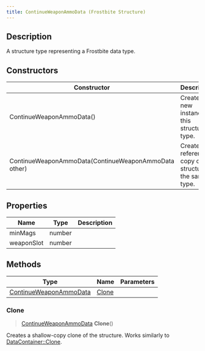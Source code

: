 ```yaml
---
title: ContinueWeaponAmmoData (Frostbite Structure)
---
```

## Description

A structure type representing a Frostbite data type.

## Constructors

| Constructor                                          | Description                                              |
| ---------------------------------------------------- | -------------------------------------------------------- |
| ContinueWeaponAmmoData()                             | Create a new instance of this structure type.            |
| ContinueWeaponAmmoData(ContinueWeaponAmmoData other) | Create a reference copy of a structure of the same type. |

## Properties

| Name       | Type   | Description |
| ---------- | ------ | ----------- |
| minMags    | number |             |
| weaponSlot | number |             |

## Methods

| Type                                             | Name            | Parameters |
| ------------------------------------------------ | --------------- | ---------- |
| [ContinueWeaponAmmoData](ContinueWeaponAmmoData) | [Clone](#clone) |            |

### Clone

> [ContinueWeaponAmmoData](ContinueWeaponAmmoData) **Clone**()

Creates a shallow-copy clone of the structure. Works similarly to [DataContainer::Clone](/vext/ref/cls/shr/datacontainer#clone).
